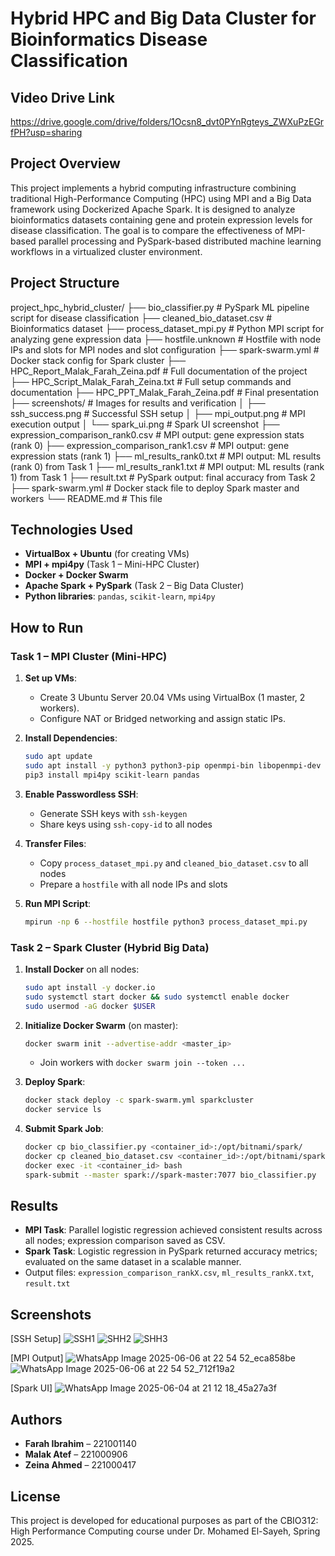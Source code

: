 # Hybrid HPC and Big Data Cluster for Bioinformatics Disease Classification 

## Video Drive Link ##
https://drive.google.com/drive/folders/1Ocsn8_dvt0PYnRgteys_ZWXuPzEGrfPH?usp=sharing

## Project Overview

This project implements a hybrid computing infrastructure combining traditional High-Performance Computing (HPC) using MPI and a Big Data framework using Dockerized Apache Spark. It is designed to analyze bioinformatics datasets containing gene and protein expression levels for disease classification. The goal is to compare the effectiveness of MPI-based parallel processing and PySpark-based distributed machine learning workflows in a virtualized cluster environment.

## Project Structure

project_hpc_hybrid_cluster/
├── bio_classifier.py # PySpark ML pipeline script for disease classification
├── cleaned_bio_dataset.csv # Bioinformatics dataset
├── process_dataset_mpi.py # Python MPI script for analyzing gene expression data
├── hostfile.unknown # Hostfile with node IPs and slots for MPI nodes and slot configuration
├── spark-swarm.yml # Docker stack config for Spark cluster
├── HPC_Report_Malak_Farah_Zeina.pdf # Full documentation of the project
├── HPC_Script_Malak_Farah_Zeina.txt # Full setup commands and documentation
├── HPC_PPT_Malak_Farah_Zeina.pdf # Final presentation
├── screenshots/ # Images for results and verification
│ ├── ssh_success.png # Successful SSH setup
│ ├── mpi_output.png # MPI execution output
│ └── spark_ui.png # Spark UI screenshot
├── expression_comparison_rank0.csv # MPI output: gene expression stats (rank 0)
├── expression_comparison_rank1.csv # MPI output: gene expression stats (rank 1)
├── ml_results_rank0.txt # MPI output: ML results (rank 0) from Task 1
├── ml_results_rank1.txt # MPI output: ML results (rank 1) from Task 1
├── result.txt # PySpark output: final accuracy from Task 2
├── spark-swarm.yml # Docker stack file to deploy Spark master and workers
└── README.md # This file


## Technologies Used

- **VirtualBox + Ubuntu** (for creating VMs)
- **MPI + mpi4py** (Task 1 – Mini-HPC Cluster)
- **Docker + Docker Swarm**
- **Apache Spark + PySpark** (Task 2 – Big Data Cluster)
- **Python libraries**: `pandas`, `scikit-learn`, `mpi4py`

  
## How to Run

### Task 1 – MPI Cluster (Mini-HPC)

1. **Set up VMs**:

   * Create 3 Ubuntu Server 20.04 VMs using VirtualBox (1 master, 2 workers).
   * Configure NAT or Bridged networking and assign static IPs.

2. **Install Dependencies**:

   ```bash
   sudo apt update
   sudo apt install -y python3 python3-pip openmpi-bin libopenmpi-dev
   pip3 install mpi4py scikit-learn pandas
   ```

3. **Enable Passwordless SSH**:

   * Generate SSH keys with `ssh-keygen`
   * Share keys using `ssh-copy-id` to all nodes

4. **Transfer Files**:

   * Copy `process_dataset_mpi.py` and `cleaned_bio_dataset.csv` to all nodes
   * Prepare a `hostfile` with all node IPs and slots

5. **Run MPI Script**:

   ```bash
   mpirun -np 6 --hostfile hostfile python3 process_dataset_mpi.py
   ```

### Task 2 – Spark Cluster (Hybrid Big Data)

1. **Install Docker** on all nodes:

   ```bash
   sudo apt install -y docker.io
   sudo systemctl start docker && sudo systemctl enable docker
   sudo usermod -aG docker $USER
   ```

2. **Initialize Docker Swarm** (on master):

   ```bash
   docker swarm init --advertise-addr <master_ip>
   ```

   * Join workers with `docker swarm join --token ...`

3. **Deploy Spark**:

   ```bash
   docker stack deploy -c spark-swarm.yml sparkcluster
   docker service ls
   ```

4. **Submit Spark Job**:

   ```bash
   docker cp bio_classifier.py <container_id>:/opt/bitnami/spark/
   docker cp cleaned_bio_dataset.csv <container_id>:/opt/bitnami/spark/
   docker exec -it <container_id> bash
   spark-submit --master spark://spark-master:7077 bio_classifier.py
   ```

## Results

* **MPI Task**: Parallel logistic regression achieved consistent results across all nodes; expression comparison saved as CSV.
* **Spark Task**: Logistic regression in PySpark returned accuracy metrics; evaluated on the same dataset in a scalable manner.
* Output files: `expression_comparison_rankX.csv`, `ml_results_rankX.txt`, `result.txt` 

## Screenshots

[SSH Setup] 
![SSH1](https://github.com/user-attachments/assets/13408a81-6b97-4a3d-b5d7-d9f5d0806a33)
![SHH2](https://github.com/user-attachments/assets/95348edb-87db-472e-8730-35f6ad70fc96)
![SHH3](https://github.com/user-attachments/assets/b820bb43-583a-4a90-8d94-249566a6cd27)


[MPI Output]
![WhatsApp Image 2025-06-06 at 22 54 52_eca858be](https://github.com/user-attachments/assets/c634e8a9-d56c-4fed-b10b-412ae508e131)
![WhatsApp Image 2025-06-06 at 22 54 52_712f19a2](https://github.com/user-attachments/assets/9eee7894-ee47-49c5-92e0-5fb4312d5f8d)


[Spark UI] 
![WhatsApp Image 2025-06-04 at 21 12 18_45a27a3f](https://github.com/user-attachments/assets/e1a97632-5cb9-4bce-8a0d-b881ee9dc086)


## Authors

* **Farah Ibrahim** – 221001140
* **Malak Atef** – 221000906
* **Zeina Ahmed** – 221000417

## License

This project is developed for educational purposes as part of the CBIO312: High Performance Computing course under Dr. Mohamed El-Sayeh, Spring 2025.
